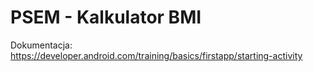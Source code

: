 # PSEM - Kalkulator BMI

Dokumentacja: https://developer.android.com/training/basics/firstapp/starting-activity


